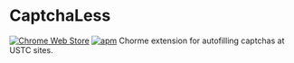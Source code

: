 # CaptchaLess
[![Chrome Web Store](https://img.shields.io/chrome-web-store/v/nimelepbpejjlbmoobocpfnjhihnpked.svg?maxAge=2592000)](https://chrome.google.com/webstore/detail/captchaless/claimmbgfkbkkjdibcghloeibcifnodn) [![apm](https://img.shields.io/apm/l/vim-mode.svg?maxAge=2592000)](https://opensource.org/licenses/MIT)
Chorme extension for autofilling captchas at USTC sites.
